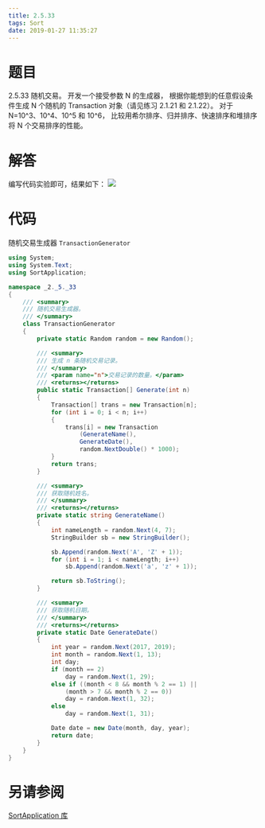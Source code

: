 ```yaml
---
title: 2.5.33
tags: Sort
date: 2019-01-27 11:35:27
---
```


# 题目

2.5.33
随机交易。
开发一个接受参数 N 的生成器，
根据你能想到的任意假设条件生成 N 个随机的 Transaction 对象（请见练习 2.1.21 和 2.1.22）。
对于 N=10^3、10^4、10^5 和 10^6，
比较用希尔排序、归并排序、快速排序和堆排序将 N 个交易排序的性能。

# 解答

编写代码实验即可，结果如下：
![](./1.png)

# 代码

随机交易生成器 `TransactionGenerator`

```csharp
using System;
using System.Text;
using SortApplication;

namespace _2._5._33
{
    /// <summary>
    /// 随机交易生成器。
    /// </summary>
    class TransactionGenerator
    {
        private static Random random = new Random();

        /// <summary>
        /// 生成 n 条随机交易记录。
        /// </summary>
        /// <param name="n">交易记录的数量。</param>
        /// <returns></returns>
        public static Transaction[] Generate(int n)
        {
            Transaction[] trans = new Transaction[n];
            for (int i = 0; i < n; i++)
            {
                trans[i] = new Transaction
                    (GenerateName(), 
                    GenerateDate(), 
                    random.NextDouble() * 1000);
            }
            return trans;
        }

        /// <summary>
        /// 获取随机姓名。
        /// </summary>
        /// <returns></returns>
        private static string GenerateName()
        {
            int nameLength = random.Next(4, 7);
            StringBuilder sb = new StringBuilder();

            sb.Append(random.Next('A', 'Z' + 1));
            for (int i = 1; i < nameLength; i++)
                sb.Append(random.Next('a', 'z' + 1));

            return sb.ToString();
        }

        /// <summary>
        /// 获取随机日期。
        /// </summary>
        /// <returns></returns>
        private static Date GenerateDate()
        {
            int year = random.Next(2017, 2019);
            int month = random.Next(1, 13);
            int day;
            if (month == 2)
                day = random.Next(1, 29);
            else if ((month < 8 && month % 2 == 1) ||
                (month > 7 && month % 2 == 0))
                day = random.Next(1, 32);
            else
                day = random.Next(1, 31);

            Date date = new Date(month, day, year);
            return date;
        }
    }
}
```

# 另请参阅

[SortApplication 库](https://alg4.ikesnowy.com/docs/api/SortApplication.html)
